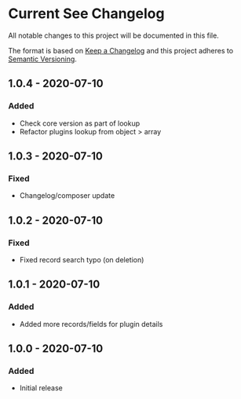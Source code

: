 # Current See Changelog

All notable changes to this project will be documented in this file.

The format is based on [Keep a Changelog](http://keepachangelog.com/) and this project adheres to [Semantic Versioning](http://semver.org/).

## 1.0.4 - 2020-07-10
### Added
- Check core version as part of lookup
- Refactor plugins lookup from object > array

## 1.0.3 - 2020-07-10
### Fixed
- Changelog/composer update

## 1.0.2 - 2020-07-10
### Fixed
- Fixed record search typo (on deletion)

## 1.0.1 - 2020-07-10
### Added
- Added more records/fields for plugin details

## 1.0.0 - 2020-07-10
### Added
- Initial release
